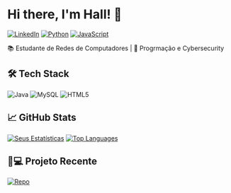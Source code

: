 # Hi there, I'm Hall! 👋

[![LinkedIn](https://img.shields.io/badge/LinkedIn-0077B5?style=for-the-badge&logo=linkedin&logoColor=white)](https://www.linkedin.com/in/halisson-santos-aa4b09289/)
[![Python](https://img.shields.io/badge/Python-3776AB?style=for-the-badge&logo=python&logoColor=white)]()
[![JavaScript](https://img.shields.io/badge/JavaScript-F7DF1E?style=for-the-badge&logo=javascript&logoColor=black)]()

📚 Estudante de Redes de Computadores | 🚀 Progrmação e Cybersecurity

## 🛠 Tech Stack
![Java](https://img.shields.io/badge/Java-ED8B00?style=flat-square&logo=openjdk&logoColor=white)
![MySQL](https://img.shields.io/badge/MySQL-005C84?style=flat-square&logo=mysql&logoColor=white)
![HTML5](https://img.shields.io/badge/HTML5-E34F26?style=flat-square&logo=html5&logoColor=white)

## 📈 GitHub Stats
[![Seus Estatísticas](https://github-readme-stats.vercel.app/api?username=halipe23&show_icons=true&theme=radical)](https://github.com/halipe23)
[![Top Languages](https://github-readme-stats.vercel.app/api/top-langs/?username=halipe23&layout=compact&theme=radical)](https://github.com/halipe23)

## 👨💻 Projeto Recente
[![Repo](https://github-readme-stats.vercel.app/api/pin/?username=halipe23&repo=Projeto-Faculdade&theme=dark)](https://github.com/halipe23/Projeto-Faculdade)
